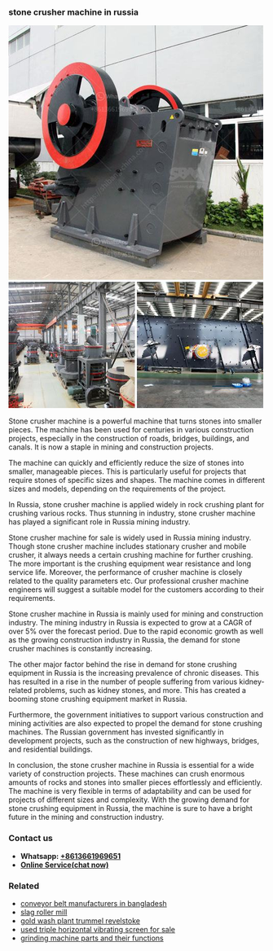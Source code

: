 <h3>stone crusher machine in russia</h3><img src='1706773718.jpg' alt=''><p>Stone crusher machine is a powerful machine that turns stones into smaller pieces.  The machine has been used for centuries in various construction projects, especially in the construction of roads, bridges, buildings, and canals. It is now a staple in mining and construction projects.</p><p>The machine can quickly and efficiently reduce the size of stones into smaller, manageable pieces. This is particularly useful for projects that require stones of specific sizes and shapes. The machine comes in different sizes and models, depending on the requirements of the project.</p><p>In Russia, stone crusher machine is applied widely in rock crushing plant for crushing various rocks. Thus stunning in industry, stone crusher machine has played a significant role in Russia mining industry.</p><p>Stone crusher machine for sale is widely used in Russia mining industry. Though stone crusher machine includes stationary crusher and mobile crusher, it always needs a certain crushing machine for further crushing. The more important is the crushing equipment wear resistance and long service life. Moreover, the performance of crusher machine is closely related to the quality parameters etc. Our professional crusher machine engineers will suggest a suitable model for the customers according to their requirements.</p><p>Stone crusher machine in Russia is mainly used for mining and construction industry. The mining industry in Russia is expected to grow at a CAGR of over 5% over the forecast period. Due to the rapid economic growth as well as the growing construction industry in Russia, the demand for stone crusher machines is constantly increasing.</p><p>The other major factor behind the rise in demand for stone crushing equipment in Russia is the increasing prevalence of chronic diseases. This has resulted in a rise in the number of people suffering from various kidney-related problems, such as kidney stones, and more. This has created a booming stone crushing equipment market in Russia.</p><p>Furthermore, the government initiatives to support various construction and mining activities are also expected to propel the demand for stone crushing machines. The Russian government has invested significantly in development projects, such as the construction of new highways, bridges, and residential buildings.</p><p>In conclusion, the stone crusher machine in Russia is essential for a wide variety of construction projects. These machines can crush enormous amounts of rocks and stones into smaller pieces effortlessly and efficiently. The machine is very flexible in terms of adaptability and can be used for projects of different sizes and complexity. With the growing demand for stone crushing equipment in Russia, the machine is sure to have a bright future in the mining and construction industry.</p><h3>Contact us</h3><ul><li><strong>Whatsapp:&nbsp;<a href="https://wa.me/8613661969651">+8613661969651</a></strong></li><li><a href="https://swt.shibang-china.com/?git&amp;zhl&amp;stone crusher machine in russia"><strong>Online Service(chat now)</strong></a></li></ul><h3>Related</h3><ul><li><a href='conveyor belt manufacturers in bangladesh.md'>conveyor belt manufacturers in bangladesh</a></li><li><a href='slag roller mill.md'>slag roller mill</a></li><li><a href='gold wash plant trummel revelstoke.md'>gold wash plant trummel revelstoke</a></li><li><a href='used triple horizontal vibrating screen for sale.md'>used triple horizontal vibrating screen for sale</a></li><li><a href='grinding machine parts and their functions.md'>grinding machine parts and their functions</a></li></ul>